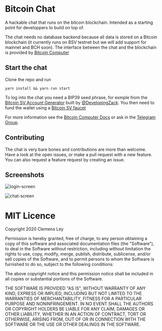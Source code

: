 # Bitcoin Chat

A hackable chat that runs on the bitcoin blockchain. Intended as a starting point for developpers to build on top of.

The chat needs no database backend because all data is stored on a Bitcoin blockchain (it currently runs on BSV testnet but we will add support for mainnet and BCH soon). The interface between the chat and the blockchain is provided by [Bitcoin Computer](http://bitcoincomputer.io)

## Start the chat

Clone the repo and run

````
yarn install && yarn run start
````

To log into the chat you need a BIP39 seed phrase, for exmple from the [Bitcoin SV Account Generator](http://bsv-account-generator.herokuapp.com/) built by [@DevelopingZack](https://twitter.com/developingzack). You then need to fund the wallet using a [Bitcoin SV faucet](https://faucet.bitcoincloud.net/)

For more information see the [Bitcoin Computer Docs](https://docs.bitcoincomputer.io/getting-started/run-in-a-browser) or ask in the [Telegram Group](https://t.me/joinchat/FMrjOUWRuUkNuIt7zJL8tg).

## Contributing

The chat is very bare bones and contributions are more than welcome. Have a look at the open issues, or make a pull request with a new feature. You can also request a feature request by creating an issue.

## Screenshots

![login-screen](https://i.ibb.co/RzHdPMS/Screen-Shot-2020-08-29-at-20-03-04.png)

![chat-screen](https://i.ibb.co/WDSCCvb/Screen-Shot-2020-08-29-at-20-02-59.png)

# MIT Licence

Copyright 2020 Clemens Ley

Permission is hereby granted, free of charge, to any person obtaining a copy of this software and associated documentation files (the "Software"), to deal in the Software without restriction, including without limitation the rights to use, copy, modify, merge, publish, distribute, sublicense, and/or sell copies of the Software, and to permit persons to whom the Software is furnished to do so, subject to the following conditions:

The above copyright notice and this permission notice shall be included in all copies or substantial portions of the Software.

THE SOFTWARE IS PROVIDED "AS IS", WITHOUT WARRANTY OF ANY KIND, EXPRESS OR IMPLIED, INCLUDING BUT NOT LIMITED TO THE WARRANTIES OF MERCHANTABILITY, FITNESS FOR A PARTICULAR PURPOSE AND NONINFRINGEMENT. IN NO EVENT SHALL THE AUTHORS OR COPYRIGHT HOLDERS BE LIABLE FOR ANY CLAIM, DAMAGES OR OTHER LIABILITY, WHETHER IN AN ACTION OF CONTRACT, TORT OR OTHERWISE, ARISING FROM, OUT OF OR IN CONNECTION WITH THE SOFTWARE OR THE USE OR OTHER DEALINGS IN THE SOFTWARE.
